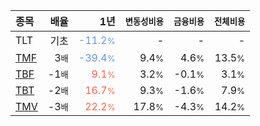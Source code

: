 | **종목** | **배율** | **1년** | **<small>변동성비용</small>** | **<small>금융비용</small>** | **<small>전체비용</small>** |
| :------- | -------: | ------: | --------------: | ------------: | ------------: |
| TLT | 기초 | <span style="color: cornflowerblue">-11.2<small>%</small></span> | - | - | - |
| [TMF](/tmf/) | 3<small>배</small> | <span style="color: cornflowerblue">-39.4<small>%</small></span> | 9.4<small>%</small> | 4.6<small>%</small> | 13.5<small>%</small> |
| [TBF](/tbf/) | -1<small>배</small> | <span style="color: tomato">9.1<small>%</small></span> | 3.2<small>%</small> | -0.1<small>%</small> | 3.1<small>%</small> |
| [TBT](/tbt/) | -2<small>배</small> | <span style="color: tomato">16.7<small>%</small></span> | 9.3<small>%</small> | -1.6<small>%</small> | 7.9<small>%</small> |
| [TMV](/tmv/) | -3<small>배</small> | <span style="color: tomato">22.2<small>%</small></span> | 17.8<small>%</small> | -4.3<small>%</small> | 14.2<small>%</small> |